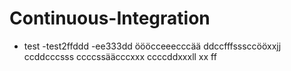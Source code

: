 # Continuous-Integration
- test
-test2ffddd
-ee333dd
öööcceeecccää
ddccfffsssccööxxjj
ccddcccsss
ccccssääcccxxx
ccccddxxxll
xx
ff
